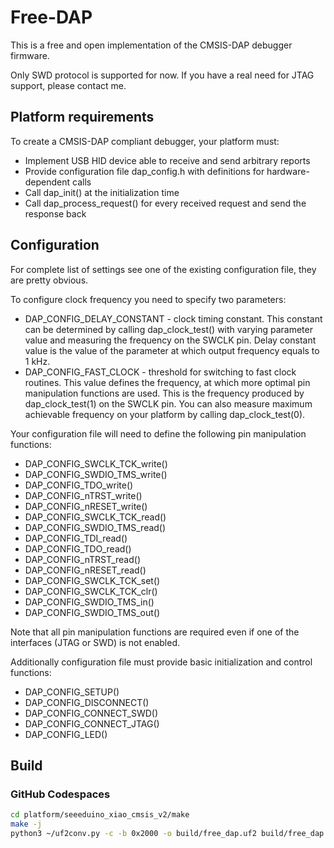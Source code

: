 # Free-DAP

This is a free and open implementation of the CMSIS-DAP debugger firmware.

Only SWD protocol is supported for now. If you have a real need for JTAG support,
please contact me.

## Platform requirements

To create a CMSIS-DAP compliant debugger, your platform must:
 * Implement USB HID device able to receive and send arbitrary reports
 * Provide configuration file dap_config.h with definitions for hardware-dependent calls
 * Call dap_init() at the initialization time
 * Call dap_process_request() for every received request and send the response back

## Configuration

For complete list of settings see one of the existing configuration file, they are
pretty obvious.

To configure clock frequency you need to specify two parameters:
  * DAP_CONFIG_DELAY_CONSTANT - clock timing constant. This constant can be determined
    by calling dap_clock_test() with varying parameter value and measuring the frequency
    on the SWCLK pin. Delay constant value is the value of the parameter at which 
    output frequency equals to 1 kHz.
  * DAP_CONFIG_FAST_CLOCK - threshold for switching to fast clock routines. This value
    defines the frequency, at which more optimal pin manipulation functions are used.
    This is the frequency produced by dap_clock_test(1) on the SWCLK pin.
    You can also measure maximum achievable frequency on your platform by calling dap_clock_test(0).

Your configuration file will need to define the following pin manipulation functions:

 * DAP_CONFIG_SWCLK_TCK_write()
 * DAP_CONFIG_SWDIO_TMS_write()
 * DAP_CONFIG_TDO_write()
 * DAP_CONFIG_nTRST_write()
 * DAP_CONFIG_nRESET_write()
 * DAP_CONFIG_SWCLK_TCK_read()
 * DAP_CONFIG_SWDIO_TMS_read()
 * DAP_CONFIG_TDI_read()
 * DAP_CONFIG_TDO_read()
 * DAP_CONFIG_nTRST_read()
 * DAP_CONFIG_nRESET_read()
 * DAP_CONFIG_SWCLK_TCK_set()
 * DAP_CONFIG_SWCLK_TCK_clr()
 * DAP_CONFIG_SWDIO_TMS_in()
 * DAP_CONFIG_SWDIO_TMS_out()

Note that all pin manipulation functions are required even if one of the interfaces (JTAG or SWD) is not enabled.

Additionally configuration file must provide basic initialization and control functions:

 * DAP_CONFIG_SETUP()
 * DAP_CONFIG_DISCONNECT()
 * DAP_CONFIG_CONNECT_SWD()
 * DAP_CONFIG_CONNECT_JTAG()
 * DAP_CONFIG_LED()

## Build

### GitHub Codespaces

```bash
cd platform/seeeduino_xiao_cmsis_v2/make
make -j
python3 ~/uf2conv.py -c -b 0x2000 -o build/free_dap.uf2 build/free_dap.elf
```
